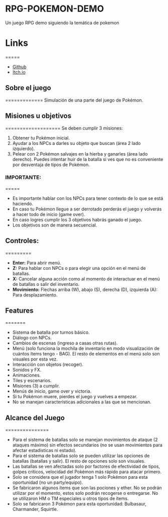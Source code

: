 # RPG-POKEMON-DEMO
Un juego RPG demo siguiendo la temática de pokemon

# Links
=====
- [Github](https://github.com/HenryVB/RPG-POKEMON-DEMO)
- [Itch.io](https://henryvb.itch.io/pokemon-rpg)

## Sobre el juego
=============
Simulación de una parte del juego de Pokémon.

## Misiones u objetivos
===================
Se deben cumplir 3 misiones:
1. Obtener tu Pokémon inicial.
2. Ayudar a los NPCs a darles su objeto que buscan (área 2 lado izquierdo).
3. Pelear con 2 Pokémon salvajes en la hierba y ganarles (área lado derecho). Puedes intentar huir de la batalla si ves que no es conveniente por desventaja de tipos de Pokémon.

### IMPORTANTE:
=====
- Es importante hablar con los NPCs para tener contexto de lo que se está haciendo.
- En caso tu Pokémon llegue a ser derrotado perderás el juego y volverás a hacer todo de inicio (game over).
- En caso logres cumplir los 3 objetivos habrás ganado el juego.
- Los objetivos son de manera secuencial.

## Controles:
=========
- **Enter:** Para abrir menú.
- **Z:** Para hablar con NPCs o para elegir una opción en el menú de batallas.
- **X:** Cancelar alguna acción como al momento de interactuar en el menú de batallas o salir del inventario.
- **Movimiento:** Flechas arriba (W), abajo (S), derecha (D), izquierda (A): Para desplazamiento.

## Features
=======
- Sistema de batalla por turnos básico.
- Diálogo con NPCs.
- Cambios de escenas (ingreso a casas otras rutas).
- Menú (solo funciona la mochila de inventario en modo visualización de cuántos ítems tengo - BAG). El resto de elementos en el menú solo son visuales por esta vez.
- Interacción con objetos (recoger).
- Sonidos y FX.
- Animaciones.
- Tiles y escenarios.
- Misiones (3) a cumplir.
- Menús de inicio, game over y victoria.
- Si tu Pokémon muere, pierdes el juego y vuelves a empezar.
- No se manejan características adicionales a las que se mencionan.

## Alcance del Juego
===============
- Para el sistema de batallas solo se manejan movimientos de ataque (2 ataques máximo) sin efectos secundarios (no se usan movimientos para afectar estadísticas ni estado).
- Para el sistema de batallas solo se pueden utilizar las opciones de batallas (batallas y salir). El resto de opciones solo son visuales.
- Las batallas se ven afectadas solo por factores de efectividad de tipos, golpes críticos, velocidad del Pokémon más rápido para atacar primero.
- Solo se considera que el jugador tenga 1 solo Pokémon para esta oportunidad (no un party/equipo).
- Se fabricaron algunos ítems que son las pociones y ether. No se podrán utilizar por el momento, estos solo podrán recogerse o entregarse. No se utilizaron HM o TM especiales u otros tipos de ítems.
- Solo se fabricaron 3 Pokémon para esta oportunidad: Bulbasaur, Charmander, Squirtle.

